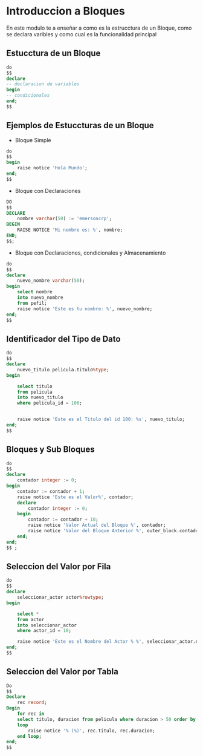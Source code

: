 # Introduccion a Bloques
En este modulo te a enseñar a como es la estrucctura de un Bloque, como se declara varibles y como cual es la funcionalidad principal

## Estucctura de un Bloque 

```sql
do
$$
declare
-- declaracion de variables
begin
-- condicionales
end;
$$
```
## Ejemplos de Estuccturas de un Bloque

- Bloque Simple

```sql
do
$$
begin
    raise notice 'Hola Mundo';
end;
$$
```

- Bloque con Declaraciones
```sql
DO
$$
DECLARE
    nombre varchar(50) := 'emersoncrp';
BEGIN
    RAISE NOTICE 'Mi nombre es: %', nombre;
END;
$$;

```
- Bloque con Declaraciones, condicionales y Almacenamiento 

```sql
do
$$
declare
    nuevo_nombre varchar(50);
begin
    select nombre 
    into nuevo_nombre
    from pefil;
    raise notice 'Este es tu nombre: %', nuevo_nombre;
end;
$$
```

## Identificador del Tipo de Dato

```sql
do 
$$
declare
    nuevo_titulo pelicula.titulo%type;
begin

    select titulo
    from pelicula
    into nuevo_titulo
    where pelicula_id = 100;


    raise notice 'Este es el Titulo del id 100: %s', nuevo_titulo;
end; 
$$
```
## Bloques y Sub Bloques


```sql
do 
$$
declare
    contador integer := 0;
begin
    contador := contador + 1;
    raise notice 'Este es el Valor%', contador;
    declare
        contador integer := 0;
    begin
        contador := contador + 10;
        raise notice 'Valor Actual del Bloque %', contador;
        raise notice 'Valor del Bloque Anterior %', outer_block.contador;
    end;
end;
$$ ;
```

## Seleccion del Valor por Fila
```sql
do 
$$
declare
    seleccionar_actor actor%rowtype;
begin

    select *
    from actor
    into seleccionar_actor
    where actor_id = 10;

    raise notice 'Este es el Nombre del Actor % %', seleccionar_actor.nombre, seleccionar_actor.apellido;
end;
$$
```

## Seleccion del Valor por Tabla

```sql
Do 
$$
Declare 
    rec record;
Begin
    for rec in 
    select titulo, duracion from pelicula where duracion > 50 order by duracion 
    loop
        raise notice '% (%)', rec.titulo, rec.duracion;
    end loop;
end;
$$
```